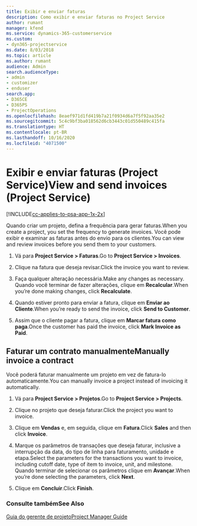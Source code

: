 ```yaml
---
title: Exibir e enviar faturas
description: Como exibir e enviar faturas no Project Service
author: rumant
manager: kfend
ms.service: dynamics-365-customerservice
ms.custom:
- dyn365-projectservice
ms.date: 8/03/2018
ms.topic: article
ms.author: rumant
audience: Admin
search.audienceType:
- admin
- customizer
- enduser
search.app:
- D365CE
- D365PS
- ProjectOperations
ms.openlocfilehash: 8eaef971d1fd419b7a21f0934d6a7f5f92aa35e2
ms.sourcegitcommit: 5c4c9bf3ba018562d6cb3443c01d550489c415fa
ms.translationtype: HT
ms.contentlocale: pt-BR
ms.lasthandoff: 10/16/2020
ms.locfileid: "4071500"
---
```

# <a name="view-and-send-invoices-project-service"></a><span data-ttu-id="8f60c-103">Exibir e enviar faturas (Project Service)</span><span class="sxs-lookup"><span data-stu-id="8f60c-103">View and send invoices (Project Service)</span></span>

[!INCLUDE[cc-applies-to-psa-app-1x-2x](../includes/cc-applies-to-psa-app-1x-2x.md)]

<span data-ttu-id="8f60c-104">Quando criar um projeto, defina a frequência para gerar faturas.</span><span class="sxs-lookup"><span data-stu-id="8f60c-104">When you create a project, you set the frequency to generate invoices.</span></span> <span data-ttu-id="8f60c-105">Você pode exibir e examinar as faturas antes do envio para os clientes.</span><span class="sxs-lookup"><span data-stu-id="8f60c-105">You can view and review invoices before you send them to your customers.</span></span>  
  
1.  <span data-ttu-id="8f60c-106">Vá para **Project Service > Faturas**.</span><span class="sxs-lookup"><span data-stu-id="8f60c-106">Go to **Project Service > Invoices**.</span></span>  
  
2.  <span data-ttu-id="8f60c-107">Clique na fatura que deseja revisar.</span><span class="sxs-lookup"><span data-stu-id="8f60c-107">Click the invoice you want to review.</span></span>  
  
3.  <span data-ttu-id="8f60c-108">Faça qualquer alteração necessária.</span><span class="sxs-lookup"><span data-stu-id="8f60c-108">Make any changes as necessary.</span></span> <span data-ttu-id="8f60c-109">Quando você terminar de fazer alterações, clique em **Recalcular**.</span><span class="sxs-lookup"><span data-stu-id="8f60c-109">When you’re done making changes, click **Recalculate**.</span></span>  
  
4.  <span data-ttu-id="8f60c-110">Quando estiver pronto para enviar a fatura, clique em **Enviar ao Cliente**.</span><span class="sxs-lookup"><span data-stu-id="8f60c-110">When you’re ready to send the invoice, click **Send to Customer**.</span></span>  
  
5.  <span data-ttu-id="8f60c-111">Assim que o cliente pagar a fatura, clique em **Marcar fatura como paga**.</span><span class="sxs-lookup"><span data-stu-id="8f60c-111">Once the customer has paid the invoice, click **Mark Invoice as Paid**.</span></span>  
  
## <a name="manually-invoice-a-contract"></a><span data-ttu-id="8f60c-112">Faturar um contrato manualmente</span><span class="sxs-lookup"><span data-stu-id="8f60c-112">Manually invoice a contract</span></span>  
 <span data-ttu-id="8f60c-113">Você poderá faturar manualmente um projeto em vez de fatura-lo automaticamente.</span><span class="sxs-lookup"><span data-stu-id="8f60c-113">You can manually invoice a project instead of invoicing it automatically.</span></span>  
  
1.  <span data-ttu-id="8f60c-114">Vá para **Project Service > Projetos**.</span><span class="sxs-lookup"><span data-stu-id="8f60c-114">Go to **Project Service > Projects**.</span></span>  
  
2.  <span data-ttu-id="8f60c-115">Clique no projeto que deseja faturar.</span><span class="sxs-lookup"><span data-stu-id="8f60c-115">Click the project you want to invoice.</span></span>  
  
3.  <span data-ttu-id="8f60c-116">Clique em **Vendas** e, em seguida, clique em **Fatura**.</span><span class="sxs-lookup"><span data-stu-id="8f60c-116">Click **Sales** and then click **Invoice**.</span></span>  
  
4.  <span data-ttu-id="8f60c-117">Marque os parâmetros de transações que deseja faturar, inclusive a interrupção da data, do tipo de linha para faturamento, unidade e etapa.</span><span class="sxs-lookup"><span data-stu-id="8f60c-117">Select the parameters for the transactions you want to invoice, including cutoff date, type of item to invoice, unit, and milestone.</span></span> <span data-ttu-id="8f60c-118">Quando terminar de selecionar os parâmetros clique em **Avançar**.</span><span class="sxs-lookup"><span data-stu-id="8f60c-118">When you’re done selecting the parameters, click **Next**.</span></span>  
  
5.  <span data-ttu-id="8f60c-119">Clique em **Concluir**.</span><span class="sxs-lookup"><span data-stu-id="8f60c-119">Click **Finish**.</span></span>  
  
### <a name="see-also"></a><span data-ttu-id="8f60c-120">Consulte também</span><span class="sxs-lookup"><span data-stu-id="8f60c-120">See Also</span></span>  
 [<span data-ttu-id="8f60c-121">Guia do gerente de projeto</span><span class="sxs-lookup"><span data-stu-id="8f60c-121">Project Manager Guide</span></span>](../psa/project-manager-guide.md)
